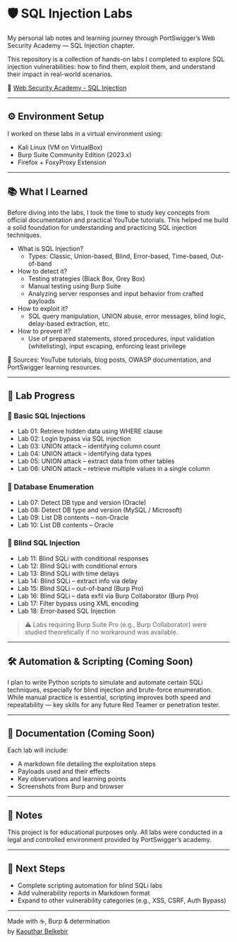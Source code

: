 # 🛡️ SQL Injection Labs

My personal lab notes and learning journey through PortSwigger’s Web Security Academy — SQL Injection chapter.

This repository is a collection of hands-on labs I completed to explore SQL injection vulnerabilities: how to find them, exploit them, and understand their impact in real-world scenarios.

🔗 [Web Security Academy - SQL Injection](https://portswigger.net/web-security/sql-injection)

---

## ⚙️ Environment Setup

I worked on these labs in a virtual environment using:

- Kali Linux (VM on VirtualBox)
- Burp Suite Community Edition (2023.x)
- Firefox + FoxyProxy Extension

---

## 📚 What I Learned

Before diving into the labs, I took the time to study key concepts from official documentation and practical YouTube tutorials. This helped me build a solid foundation for understanding and practicing SQL injection techniques.

- What is SQL Injection?
  - Types: Classic, Union-based, Blind, Error-based, Time-based, Out-of-band
- How to detect it?
  - Testing strategies (Black Box, Grey Box)
  - Manual testing using Burp Suite
  - Analyzing server responses and input behavior from crafted payloads
- How to exploit it?
  - SQL query manipulation, UNION abuse, error messages, blind logic, delay-based extraction, etc.
- How to prevent it?
  - Use of prepared statements, stored procedures, input validation (whitelisting), input escaping, enforcing least privilege

🎥 Sources: YouTube tutorials, blog posts, OWASP documentation, and PortSwigger learning resources.

---

## 🧪 Lab Progress

### 🔹 Basic SQL Injections

- Lab 01: Retrieve hidden data using WHERE clause
- Lab 02: Login bypass via SQL injection
- Lab 03: UNION attack – identifying column count
- Lab 04: UNION attack – identifying data types
- Lab 05: UNION attack – extract data from other tables
- Lab 06: UNION attack – retrieve multiple values in a single column

### 🔹 Database Enumeration

- Lab 07: Detect DB type and version (Oracle)
- Lab 08: Detect DB type and version (MySQL / Microsoft)
- Lab 09: List DB contents – non-Oracle
- Lab 10: List DB contents – Oracle

### 🔹 Blind SQL Injection

- Lab 11: Blind SQLi with conditional responses
- Lab 12: Blind SQLi with conditional errors
- Lab 13: Blind SQLi with time delays
- Lab 14: Blind SQLi – extract info via delay
- Lab 15: Blind SQLi – out-of-band (Burp Pro)
- Lab 16: Blind SQLi – data exfil via Burp Collaborator (Burp Pro)
- Lab 17: Filter bypass using XML encoding
- Lab 18: Error-based SQL Injection

> ⚠️ Labs requiring Burp Suite Pro (e.g., Burp Collaborator) were studied theoretically if no workaround was available.

---

## 🛠️ Automation & Scripting (Coming Soon)

I plan to write Python scripts to simulate and automate certain SQLi techniques, especially for blind injection and brute-force enumeration. While manual practice is essential, scripting improves both speed and repeatability — key skills for any future Red Teamer or penetration tester.

---

## 📸 Documentation (Coming Soon)

Each lab will include:

- A markdown file detailing the exploitation steps
- Payloads used and their effects
- Key observations and learning points
- Screenshots from Burp and browser

---

## 📌 Notes

This project is for educational purposes only. All labs were conducted in a legal and controlled environment provided by PortSwigger’s academy.

---

## 🧠 Next Steps

- Complete scripting automation for blind SQLi labs
- Add vulnerability reports in Markdown format
- Expand to other vulnerability categories (e.g., XSS, CSRF, Auth Bypass)

---

Made with ☕, Burp & determination  
by [Kaouthar Belkebir](https://www.linkedin.com/in/kaouthar-belkebir)
